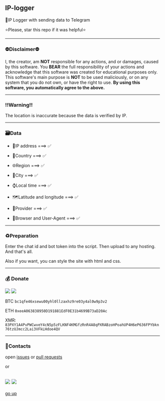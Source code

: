 <a id ="up"></a>
IP-logger
---
📡IP Logger with sending data to Telegram

⭐Please, star this repo if it was helpful⭐

---
### ⛔Disclaimer⛔

I, the creator, am __NOT__ responsible for any actions, and or damages, caused by this software. You __BEAR__ the full responsibility of your actions and acknowledge that this software was created for educational purposes only. This software's main purpose is __NOT__ to be used maliciously, or on any system that you do not own, or have the right to use. __By using this software, you automatically agree to the above.__

---
### ‼Warning‼

The location is inaccurate because the data is verified by IP.

---
### 🗃Data

* 📡IP address ===> ✅

* 🏴Country ===> ✅

* 🌐Region ===> ✅

* 🌇City ===> ✅

* ⌚Local time ===> ✅

* 🗺Latitude and longitude ===> ✅

* 📶Provider ===> ✅

* 🧭Browser and User-Agent ===> ✅

---

### ♻Preparation

Enter the chat id and bot token into the script.
Then upload to any hosting.
And that's all.

Also if you want, you can style the site with html and css.

---
### 💰 Donate
   <a href="https://www.donationalerts.com/r/nick_vinesmoke"><img src="https://img.shields.io/badge/Donationalerts-F37623?style=for-the-badge&logo=Cash%20App&logoColor=white"></a>
   <a href="https://patreon.com/NickVinesmoke"><img src="https://img.shields.io/badge/Patreon-F96854?style=for-the-badge&logo=patreon&logoColor=white"></a>
   
  BTC <code>bc1qfe46xsewu00yhl0llzaxhz9re03y4al0w9p3v2</code>
  
  ETH <code>0xeeA063838950D191881EdF0E31b4699B73aD20Ac</code>
  
  XMR: <code>83PXY1A4PvPWCwveY4cN5p5zFLKNF4KMGfzRnR4A8qPXRABzoHPoahUP4H6eP636FPYbkn76tzUJmcc2Lai3VFkLHdoe4QV</code>

---
### 📲Contacts

open [issues](https://github.com/Nick-Vinesmoke/IP-logger/issues) or [pull requests](https://github.com/Nick-Vinesmoke/IP-logger/pulls)

or 

<a href="https://github.com/Nick-Vinesmoke"><img src="https://img.shields.io/badge/GitHub-100000?style=for-the-badge&logo=github&logoColor=white"></a>
   <a href="https://discordapp.com/users/798503509522645012/"><img src="https://img.shields.io/badge/Discord-003E54?style=for-the-badge&logo=Discord&logoColor=white"></a>
---
[go up](#up)

